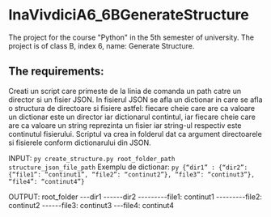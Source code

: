 # InaVivdiciA6_6BGenerateStructure
The project for the course "Python" in the 5th semester of university. The project is of class B, index 6, name: Generate Structure.

## The requirements:
  Creati un script care primeste de la linia de comanda un path catre un director si un fisier
  JSON. In fisierul JSON se afla un dictionar in care se afla o structura de directoare si fisiere
  astfel: fiecare cheie care are ca valoare un dictionar este un director iar dictionarul contintul,
  iar fiecare cheie care are ca valoare un string reprezinta un fisier iar string-ul respectiv este
  continutul fisierului. Scriptul va crea in folderul dat ca argument directoarele si fisierele
  conform dictionarului din JSON.
  
  INPUT: ```py create_structure.py root_folder_path structure_json_file_path```
  Exemplu de dictionar:
  ```py {“dir1” : {“dir2”: {“file1”: “continut1”, “file2”: “continut2”}, “file3”: “continut3”}, “file4”: “continut4”}```
  
  OUTPUT:
  root_folder
  ---dir1
  ------dir2
  ---------file1: continut1
  ---------file2: continut2
  ------file3: continut3
  ---file4: continut4
